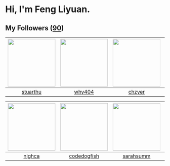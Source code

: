 # Hi, I'm Feng Liyuan.

## My Followers ([90](https://github.com/SunRunAway?tab=followers))

| <img src="https://avatars.githubusercontent.com/u/16526001?v=4" width="150" height="150" /> | <img src="https://avatars.githubusercontent.com/u/35111?v=4" width="150" height="150" /> | <img src="https://avatars.githubusercontent.com/u/1464115?v=4" width="150" height="150" /> | <img src="https://avatars.githubusercontent.com/u/1984045?v=4" width="150" height="150" /> |
| :-----------------------------------------------------------------------------------------: | :--------------------------------------------------------------------------------------: | :----------------------------------------------------------------------------------------: | :----------------------------------------------------------------------------------------: |
|                           [stuarthu](https://github.com/stuarthu)                           |                            [why404](https://github.com/why404)                           |                             [chzyer](https://github.com/chzyer)                            |                          [lzfee0227](https://github.com/lzfee0227)                         |

| <img src="https://avatars.githubusercontent.com/u/1492263?v=4" width="150" height="150" /> | <img src="https://avatars.githubusercontent.com/u/6002026?v=4" width="150" height="150" /> | <img src="https://avatars.githubusercontent.com/u/5827851?v=4" width="150" height="150" /> | <img src="https://avatars.githubusercontent.com/u/250445?v=4" width="150" height="150" /> |
| :----------------------------------------------------------------------------------------: | :----------------------------------------------------------------------------------------: | :----------------------------------------------------------------------------------------: | :---------------------------------------------------------------------------------------: |
|                             [nighca](https://github.com/nighca)                            |                        [codedogfish](https://github.com/codedogfish)                       |                          [sarahsumm](https://github.com/sarahsumm)                         |                           [batermj](https://github.com/batermj)                           |